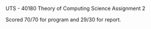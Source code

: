 UTS - 40180 Theory of Computing Science Assignment 2

Scored 70/70 for program and 29/30 for report.
